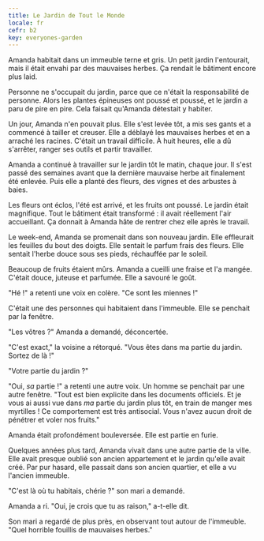 ```yaml
---
title: Le Jardin de Tout le Monde
locale: fr
cefr: b2
key: everyones-garden
---
```


Amanda habitait dans un immeuble terne et gris. Un petit jardin l'entourait, mais il était envahi par des mauvaises herbes. Ça rendait le bâtiment encore plus laid.

Personne ne s'occupait du jardin, parce que ce n'était la responsabilité de personne. Alors les plantes épineuses ont poussé et poussé, et le jardin a paru de pire en pire. Cela faisait qu'Amanda détestait y habiter.

Un jour, Amanda n'en pouvait plus. Elle s'est levée tôt, a mis ses gants et a commencé à tailler et creuser. Elle a déblayé les mauvaises herbes et en a arraché les racines. C'était un travail difficile. À huit heures, elle a dû s'arrêter, ranger ses outils et partir travailler.

Amanda a continué à travailler sur le jardin tôt le matin, chaque jour. Il s'est passé des semaines avant que la dernière mauvaise herbe ait finalement été enlevée. Puis elle a planté des fleurs, des vignes et des arbustes à baies.

Les fleurs ont éclos, l'été est arrivé, et les fruits ont poussé. Le jardin était magnifique. Tout le bâtiment était transformé : il avait réellement l'air accueillant. Ça donnait à Amanda hâte de rentrer chez elle après le travail.

Le week-end, Amanda se promenait dans son nouveau jardin. Elle effleurait les feuilles du bout des doigts. Elle sentait le parfum frais des fleurs. Elle sentait l'herbe douce sous ses pieds, réchauffée par le soleil.

Beaucoup de fruits étaient mûrs. Amanda a cueilli une fraise et l'a mangée. C'était douce, juteuse et parfumée. Elle a savouré le goût.

"Hé !" a retenti une voix en colère. "Ce sont les miennes !"

C'était une des personnes qui habitaient dans l'immeuble. Elle se penchait par la fenêtre.

"Les vôtres ?" Amanda a demandé, déconcertée.

"C'est exact," la voisine a rétorqué. "Vous êtes dans ma partie du jardin. Sortez de là !"

"Votre partie du jardin ?"

"Oui, *sa* partie !" a retenti une autre voix. Un homme se penchait par une autre fenêtre. "Tout est bien explicite dans les documents officiels. Et je vous ai aussi vue dans *ma* partie du jardin plus tôt, en train de manger mes myrtilles ! Ce comportement est très antisocial. Vous n'avez aucun droit de pénétrer et voler nos fruits."

Amanda était profondément bouleversée. Elle est partie en furie.

Quelques années plus tard, Amanda vivait dans une autre partie de la ville. Elle avait presque oublié son ancien appartement et le jardin qu'elle avait créé. Par pur hasard, elle passait dans son ancien quartier, et elle a vu l'ancien immeuble.

"C'est là où tu habitais, chérie ?" son mari a demandé.

Amanda a ri. "Oui, je crois que tu as raison," a-t-elle dit.

Son mari a regardé de plus près, en observant tout autour de l'immeuble. "Quel horrible fouillis de mauvaises herbes."